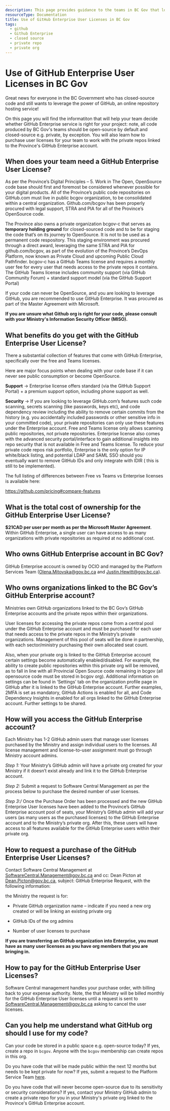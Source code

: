 ```yaml
---
description: This page provides guidance to the teams in BC Gov that look to leverage the Province's GitHub Enterprise account for their close-sourced code repositories.
resourceType: Documentation
title: Use of GitHub Enterprise User Licenses in BC Gov
tags:
  - github
  - Github Enterprise
  - closed source
  - private repo
  - private org
---
```


# Use of GitHub Enterprise User Licenses in BC Gov 

Great news for everyone in the BC Government who has closed-source code and still wants to leverage the power of GitHub, an online repository hosting service!

On this page you will find the informatiton that will help your team decide whether GitHub Enterprise service is right for your project: note, all code produced by BC Gov's teams should be open-source by default and closed-source e.g. private, by exception. You will also learn how to purchase user licenses for your team to work with the private repos linked to the Province's GitHub Enterprise account.


## When does your team need a GitHub Enterprise User License? 

 
As per the Province’s Digital Principles – 5. Work in The Open, OpenSource code base should first and foremost be considered whenever possible for your digital products.  All of the Province’s public code repositories on GitHub.com must live in public bcgov organization, to be consolidated within a central organization.  Github.com/bcgov has been properly procured with legal support, STRA and PIA for all of the Province’s OpenSource code.   


The Province also owns a private organization bcgov-c that serves as **temporary holding ground** for closed-sourced code and to be for staging the code that’s on its journey to OpenSource.  It is not to be used as a permanent code respository.  This staging environment was procured through a direct award, leveraging the same STRA and PIA for github.com/bcgov, as part of the evolution of the Province’s DevOps Platform, now known as Private Cloud and upcoming Public Cloud Pathfinder.  bcgov-c has a GitHub Teams license and requires a monthly user fee for every user that needs access to the private repos it contains. The GitHub Teams license includes community support (via GitHub Community Forum) + standard support model (via the GitHub Support Portal) 

 

If your code can never be OpenSource, and you are looking to leverage GitHub, you are recommended to use GitHub Enterprise.  It was procured as part of the Master Agreement with Microsoft. 

**If you are unsure what Github org is right for your code, please consult with your Ministry's Information Security Officer (MISO).**


## What benefits do you get with the GitHub Enterprise User License? 

 

There a substantial collection of features that come with GitHub Enterprise, specifically over the free and Teams licenses.   

 

Here are major focus points when dealing with your code base if it can never see public consumption or become OpenSource.   

 

**Support** -> Enterprise license offers standard (via the GitHub Support Portal) + a premium support option, including phone support as well. 

 

**Security** ->  If you are looking to leverage GitHub.com’s features such code scanning, secrets scanning (like passwords, keys etc), and code dependency review including the ability to remove certain commits from the history (e.g. you accidentally included passwords or other sensitive info in your committed code), your private repositories can only use these features under the Enterprise account.  Free and Teams license only allows scanning public repositories, not private repositories. Enterprise license also comes with the advanced security portal/interface to gain additional insights into repo security that is not available in Free and Teams license.  To reduce your private code repos risk portfolio, Enterprise is the only option for IP white/black listing, and potential LDAP and SAML SSO should you eventually want to remove GitHub IDs and only integrate with IDIR ( this is still to be implemented). 

 

The full listing of differences between Free vs Teams vs Enterprise licenses is available here: 

https://github.com/pricing#compare-features 

 
## What is the total cost of ownership for the GitHub Enterprise User License? 

 

**$21CAD per user per month as per the Microsoft Master Agreement**.  Within GitHub Enterprise, a single user can have access to as many organizations with private repositories as required at no additional cost.   

 

## Who owns GitHub Enterprise account in BC Gov?

 

GitHub Enterprise account is owned by OCIO and managed by the Platform Services Team (Olena.Mitovska@gov.bc.ca and Justin.Hewitt@gov.bc.ca).  



## Who owns organizations linked to the BC Gov’s GitHub Enterprise account?

 

Ministries own GitHub organizations linked to the BC Gov’s GitHub Enterprise accounts and the private repos within their organizations.  

 
User licenses for accessing the private repos come from a central pool under the GitHub Enterprise account and must be purchased for each user that needs access to the private repos in the Ministry’s private organizations.   Management of this pool of seats will be done in partnership, with each sector/ministry purchasing their own allocated seat count. 


Also, when your private org is linked to the GitHub Enterprise account certain settings become automatically enabled/disabled. For example, the ability to create public repositories within this private org will be removed, as to fall in line with all Provincial Open Source code remaining in bcgov (all opensource code must be stored in bcgov org).  Additional information on settings can be found in ‘Settings’ tab on the organization profile page in GitHub after it is linked to the GitHub Enterprise account.  Further examples, 2MFA is set as mandatory, GitHub Actions is enabled for all, and Code Dependency Insights in enabled for all orgs linked to the GitHub Enterprise account.  Further settings to be shared. 

 

## How will you access the GitHub Enterprise account? 

 

Each Ministry has 1-2 GitHub admin users that manage user licenses purchased by the Ministry and assign individual users to the licenses. All license management and license-to-user assignment must go through Ministry account admins.   


*Step 1:* Your Ministry’s GitHub admin will have a private org created for your Ministry if it doesn’t exist already and link it to the GitHub Enterprise account.   

*Step 2:* Submit a request to Software Central Management as per the process below to purchase the desired number of user licenses. 

*Step 3:/* Once the Purchase Order has been processed and the new GitHub Enterprise User licenses have been added to the Province’s GitHub Enterprise account pool of seats, your Ministry’s GitHub admin will add your users (as many users as the purchased licenses) to the GitHub Enterprise account and to the Ministry’s private org. After this, these users will have access to all features available for the GitHub Enterprise users within their private org. 

 

## How to request a purchase of the GitHub Enterprise User Licenses? 

 

Contact Software Central Management at SoftwareCentral.Management@gov.bc.ca and cc: Dean Picton at Dean.Picton@gov.bc.ca, subject: GitHub Enterprise Request, with the following information:  

the Ministry the request is for: 

- Private GitHub organization name – indicate if you need a new org created or will be linking an existing private org  

- GitHub IDs of the org admins 

- Number of user licenses to purchase 

**If you are transferring an GitHub organization into Enterprise, you must have as many user licenses as you have org members that you are bringing in.**  

 

## How to pay for the GitHub Enterprise User Licenses? 

 
Software Central management handles your purchase order, with billing back to your expense authority. Note, the that Ministry will be billed monthly for the GitHub Enterprise User licenses until a request is sent to SoftwareCentral.Management@gov.bc.ca asking to cancel the user licenses.

## Can you help me understand what GitHub org should I use for my code?

Can your code be stored in a public space e.g. open-source today? If yes, create a repo in `bcgov`. Anyone with the `bcgov` membership can create repos in this org.

Do you have  code that will be made public within the next 12 months but needs to be kept private for now? If yes, submit a request to the Platform Service Team [here](https://github.com/BCDevOps/devops-requests/issues/new?assignees=caggles%2C+ShellyXueHan%2C+mitovskaol%2C+patricksimonian&labels=github-repo%2C+pending&template=github_repo_request.md&title=).

Do you have code that will never become open-source due to its sensitivity or security considerations? If yes, contact your Ministry GitHub admin to create a private repo for you in your Ministry's private org linked to the Province's GitHub Enterprise account.

 

 

 

 

 
 

